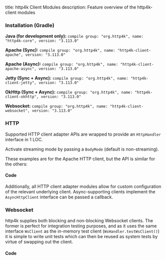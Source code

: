 title: http4k Client Modules
description: Feature overview of the http4k-client modules

### Installation (Gradle)
**Java (for development only):** ```compile group: "org.http4k", name: "http4k-core", version: "3.113.0"```

**Apache (Sync):** ```compile group: "org.http4k", name: "http4k-client-apache", version: "3.113.0"```

**Apache (Async):** ```compile group: "org.http4k", name: "http4k-client-apache-async", version: "3.113.0"```

**Jetty (Sync + Async):** ```compile group: "org.http4k", name: "http4k-client-jetty", version: "3.113.0"```

**OkHttp (Sync + Async):** ```compile group: "org.http4k", name: "http4k-client-okhttp", version: "3.113.0"```

**Websocket:** ```compile group: "org.http4k", name: "http4k-client-websocket", version: "3.113.0"```

### HTTP
Supported HTTP client adapter APIs are wrapped to provide an `HttpHandler` interface in 1 LOC.

Activate streaming mode by passing a `BodyMode` (default is non-streaming).

These examples are for the Apache HTTP client, but the API is similar for the others:

#### Code [<img class="octocat"/>](https://github.com/http4k/http4k/blob/master/src/docs/guide/modules/clients/example_http.kt)
<script src="https://gist-it.appspot.com/https://github.com/http4k/http4k/blob/master/src/docs/guide/modules/clients/example_http.kt"></script>

Additionally, all HTTP client adapter modules allow for custom configuration of the relevant underlying client. Async-supporting clients implement the `AsyncHttpClient` interface can be passed a callback.

### Websocket
http4k supplies both blocking and non-blocking Websocket clients. The former is perfect for integration testing purposes, and as it uses the same interface `WsClient` as the in-memory test client (`WsHandler.testWsClient()`) it is simple to write unit tests which can then be reused as system tests by virtue of swapping out the client.

#### Code [<img class="octocat"/>](https://github.com/http4k/http4k/blob/master/src/docs/guide/modules/clients/example_websocket.kt)
<script src="https://gist-it.appspot.com/https://github.com/http4k/http4k/blob/master/src/docs/guide/modules/clients/example_websocket.kt"></script>
